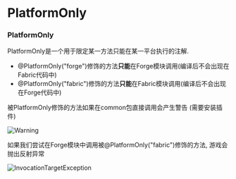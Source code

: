 # PlatformOnly

### PlatformOnly

PlatformOnly是一个用于限定某一方法只能在某一平台执行的注解.

* @PlatformOnly("forge")修饰的方法**只能**在Forge模块调用(编译后不会出现在Fabric代码中)
* @PlatformOnly("fabric")修饰的方法**只能**在Fabric模块调用(编译后不会出现在Forge代码中)

被PlatformOnly修饰的方法如果在common包直接调用会产生警告 (需要安装插件)

![Warning](https://s2.loli.net/2022/04/02/Hp85GEtrSfOKueB.png)

如果我们尝试在Forge模块中调用被@PlatformOnly("fabric")修饰的方法, 游戏会抛出反射异常

![InvocationTargetException](https://s2.loli.net/2022/04/02/1DZfJ9xFXowS5mn.png)
